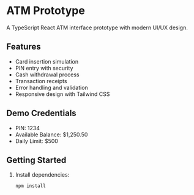 # ATM Prototype

A TypeScript React ATM interface prototype with modern UI/UX design.

## Features

- Card insertion simulation
- PIN entry with security
- Cash withdrawal process
- Transaction receipts
- Error handling and validation
- Responsive design with Tailwind CSS

## Demo Credentials

- PIN: 1234
- Available Balance: $1,250.50
- Daily Limit: $500

## Getting Started

1. Install dependencies:
   ```bash
   npm install